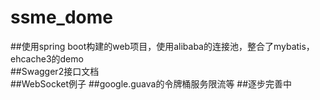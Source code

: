 # ssme_dome
##使用spring boot构建的web项目，使用alibaba的连接池，整合了mybatis，ehcache3的demo   
##Swagger2接口文档  
##WebSocket例子
##google.guava的令牌桶服务限流等
##逐步完善中

